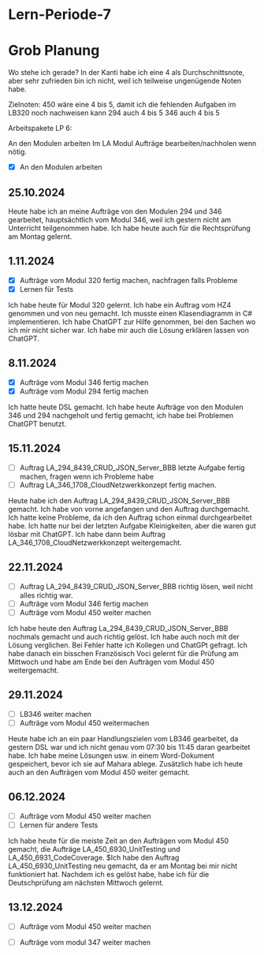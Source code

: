 # Lern-Periode-7

# Grob Planung
Wo stehe ich gerade? In der Kanti habe ich eine 4 als Durchschnittsnote, aber sehr zufrieden bin ich nicht, weil ich teilweise ungenügende Noten habe. 

Zielnoten: 450 wäre eine 4 bis 5, damit ich die fehlenden Aufgaben im LB320 noch nachweisen kann
           294 auch 4 bis 5
           346 auch 4 bis 5

Arbeitspakete LP 6:

 An den Modulen arbeiten
 Im LA Modul Aufträge bearbeiten/nachholen wenn nötig.

 - [x] An den Modulen arbeiten

## 25.10.2024

Heute habe ich an meine Aufträge von den Modulen 294 und 346 gearbeitet, hauptsächtlich vom Modul 346, weil ich gestern nicht am Unterricht teilgenommen habe. Ich habe heute auch für die Rechtsprüfung am Montag gelernt. 


## 1.11.2024

- [x] Aufträge vom Modul 320 fertig machen, nachfragen falls Probleme
- [x] Lernen für Tests

Ich habe heute für Modul 320 gelernt. Ich habe ein Auftrag vom HZ4 genommen und von neu gemacht. Ich musste einen Klasendiagramm in C# implementieren. Ich habe ChatGPT zur Hilfe genommen, bei den Sachen wo ich mir nicht sicher war. Ich habe mir auch die Lösung erklären lassen von ChatGPT.


## 8.11.2024

- [x] Aufträge vom Modul 346 fertig machen
- [x] Aufträge vom Modul 294 fertig machen

Ich hatte heute DSL gemacht. Ich habe heute Aufträge von den Modulen 346 und 294 nachgeholt und fertig gemacht, ich habe bei Problemen ChatGPT benutzt. 


## 15.11.2024

- [ ] Auftrag LA_294_8439_CRUD_JSON_Server_BBB letzte Aufgabe fertig machen, fragen wenn ich Probleme habe
- [ ] Auftrag LA_346_1708_CloudNetzwerkkonzept fertig machen.

Heute habe ich den Auftrag LA_294_8439_CRUD_JSON_Server_BBB gemacht. Ich habe von vorne angefangen und den Auftrag durchgemacht. Ich hatte keine Probleme, da ich den Auftrag schon einmal durchgearbeitet habe. Ich hatte nur bei der letzten Aufgabe Kleinigkeiten, aber die waren gut lösbar mit ChatGPT. Ich habe dann beim Auftrag LA_346_1708_CloudNetzwerkkonzept weitergemacht.


## 22.11.2024

- [ ] Auftrag LA_294_8439_CRUD_JSON_Server_BBB richtig lösen, weil nicht alles richtig war.
- [ ] Aufträge vom Modul 346 fertig machen
- [ ] Aufträge vom Modul 450 weiter machen

Ich habe heute den Auftrag La_294_8439_CRUD_JSON_Server_BBB nochmals gemacht und auch richtig gelöst. Ich habe auch noch mit der Lösung verglichen. Bei Fehler hatte ich Kollegen und ChatGPt gefragt. Ich habe danach ein bisschen Französisch Voci gelernt für die Prüfung am Mittwoch und habe am Ende bei den Aufträgen vom Modul 450 weitergemacht.


## 29.11.2024
- [ ] LB346 weiter machen
- [ ] Aufträge vom Modul 450 weitermachen

Heute habe ich an ein paar Handlungszielen vom LB346 gearbeitet, da gestern DSL war und ich nicht genau vom 07:30 bis 11:45 daran gearbeitet habe. Ich habe meine Lösungen usw. in einem Word-Dokument gespeichert, bevor ich sie auf Mahara ablege. Zusätzlich habe ich heute auch an den Aufträgen vom Modul 450 weiter gemacht. 

## 06.12.2024
- [ ] Aufträge vom Modul 450 weiter machen
- [ ] Lernen für andere Tests

Ich habe heute für die meiste Zeit an den Aufträgen vom Modul 450 gemacht, die Aufträge LA_450_6930_UnitTesting und LA_450_6931_CodeCoverage. $Ich habe den Auftrag LA_450_6930_UnitTesting neu gemacht, da er am Montag bei mir nicht funktioniert hat. Nachdem ich es gelöst habe, habe ich für die Deutschprüfung am nächsten Mittwoch gelernt. 


## 13.12.2024
- [ ] Aufträge vom Modul 450 weiter machen
- [ ] Aufträge vom modul 347 weiter machen

